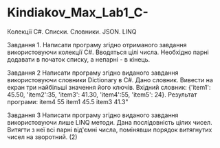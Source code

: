 # Kindiakov_Max_Lab1_C-
Колекції C#. Списки. Словники. JSON. LINQ

Завдання 1. 
Написати програму згідно отриманого завдання використовуючи колекції C#.
Вводяться цілі числа. Необхідно парні додавати в початок списку, а непарні - в кінець.

Завдання 2
Написати програму згідно виданого завдання використовуючи словники Dictionary в C#.
Дано словник. Вивести на екран три найбільші значення його ключів. Вхідний словник: {'item1': 45.50, 'item2':35, 'item3': 41.30, 'item4':55, 'item5': 24}. Результат програми: 
item4 55
item1 45.5
item3 41.3"

Завдання 3
Написати програму згідно виданого завдання використовуючи лише LINQ методи.
Дана послідовність цілих чисел. Витягти з неї всі парні від'ємні числа, помінявши порядок витягнутих чисел на зворотний. (2)
